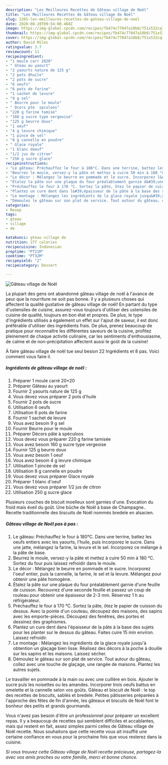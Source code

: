 ```yaml
---
description: "Les Meilleures Recettes de Gâteau village de Noël"
title: "Les Meilleures Recettes de Gâteau village de Noël"
slug: 2265-les-meilleures-recettes-de-gateau-village-de-noel
date: 2020-08-28T09:54:00.468Z
image: https://img-global.cpcdn.com/recipes/fb474c77047a10b8/751x532cq70/gateau-village-de-noel-photo-principale-de-la-recette.jpg
thumbnail: https://img-global.cpcdn.com/recipes/fb474c77047a10b8/751x532cq70/gateau-village-de-noel-photo-principale-de-la-recette.jpg
cover: https://img-global.cpcdn.com/recipes/fb474c77047a10b8/751x532cq70/gateau-village-de-noel-photo-principale-de-la-recette.jpg
author: David Miles
ratingvalue: 3.7
reviewcount: 11
recipeingredient:
- "1 moule carr 2020"
- " Gteau au yaourt"
- "2 yaourts nature de 125 g"
- "2 pots dhuile"
- "2 pots de sucre"
- "6 oeufs"
- "6 pots de farine"
- "1 sachet de levure"
- "9 g sel"
- " Beurre pour le moule"
- " Dcors pte  spculoos"
- "220 g farine tamise"
- "160 g sucre type vergeoise"
- "125 g beurre doux"
- "1 oeuf"
- "4 g levure chimique"
- "1 pince de sel"
- "8 g cannelle en poudre"
- " Glace royale"
- "1 blanc doeuf"
- "1/2 jus de citron"
- "250 g sucre glace"
recipeinstructions:
- "Le gâteau: Préchauffez le four à 180°C. Dans une terrine, battez les oeufs entiers avec les yaourts, l&#39;huile, puis incorporez le sucre. Dans une jatte, mélangez la farine, la levure et le sel. Incorporez ce mélange à la pâte de base."
- "Beurrez le moule, versez-y la pâte et mettez à cuire 50 min à 180 °C. Sortez du four puis laissez refroidir dans le moule."
- "Le décor : Mélangez le beurre en pommade et le sucre. Incorporez l&#39;oeuf entier, puis la cannelle, la farine, le sel et la levure. Mélangez pour obtenir une pâte homogène."
- "Étalez la pâte sur une plaque du four préalablement garnie d&#39;une feuille de cuisson. Recouvrez d&#39;une seconde feuille et passez un coup de rouleau pour obtenir une épaisseur de 2-3 mm. Réservez 1 h au réfrigérateur."
- "Préchauffez le four à 170 °C. Sortez la pâte, ôtez le papier de cuisson du dessus. Avec la pointe d&#39;un couteau, découpez des maisons, des sapins avec les emporte-pièces. Découpez des fenêtres, des portes et dessinez des graphismes."
- "Plantez un cure dent dans l&#39;épaisseur de la pâte à la base des sujets pour les planter sur le dessus du gâteau. Faites cuire 15 min environ. Laissez refroidir."
- "Le montage : Mélangez les ingrédients de la glace royale jusqu&#39;à obtention un glaçage bien lisse. Réalisez des décors à la poche à douille sur les sapins et les maisons. Laissez sécher."
- "Démoulez le gâteau sur son plat de service. Tout autour du gâteau, collez avec une touche de glaçage, une rangée de maisons. Plantez les autres sujets."
categories:
- Resep
tags:
- gteau
- village
- de

katakunci: gteau village de 
nutrition: 277 calories
recipecuisine: Indonesian
preptime: "PT21M"
cooktime: "PT32M"
recipeyield: "2"
recipecategory: Dessert

---
```



![Gâteau village de Noël](https://img-global.cpcdn.com/recipes/fb474c77047a10b8/751x532cq70/gateau-village-de-noel-photo-principale-de-la-recette.jpg)

La plupart des gens ont abandonné gâteau village de noël à l'avance de peur que la nourriture ne soit pas bonne. Il y a plusieurs choses qui affectent la qualité gustative de gâteau village de noël! En partant du type d'ustensiles de cuisine, assurez-vous toujours d'utiliser des ustensiles de cuisine de qualité, toujours en bon état et propres. De plus, le type d'ingrédients utilisés a également un effet sur l'ajout de saveur, il est donc préférable d'utiliser des ingrédients frais. De plus, prenez beaucoup de pratique pour reconnaître les différentes saveurs de la cuisine, profitez pleinement de chaque activité culinaire, car les sentiments d'enthousiasme, de calme et de non-précipitation affectent aussi le goût de la cuisine!

<!--inarticleads1-->

À faire gâteau village de noël tue seul besion 22 Ingrédients et 8 pas. Voici comment vous faire il.

##### Ingrédients de gâteau village de noël :

1. Préparer 1 moule carré 20×20
1. Préparer  Gâteau au yaourt
1. Fournir 2 yaourts nature de 125 g
1. Vous devez vous préparer 2 pots d&#39;huile
1. Fournir 2 pots de sucre
1. Utilisation 6 oeufs
1. Utilisation 6 pots de farine
1. Fournir 1 sachet de levure
1. Vous avez besoin 9 g sel
1. Fournir  Beurre pour le moule
1. Préparer  Décors pâte à spéculoos
1. Vous devez vous préparer 220 g farine tamisée
1. Vous avez besoin 160 g sucre type vergeoise
1. Fournir 125 g beurre doux
1. Vous avez besoin 1 oeuf
1. Vous avez besoin 4 g levure chimique
1. Utilisation 1 pincée de sel
1. Utilisation 8 g cannelle en poudre
1. Vous devez vous préparer  Glace royale
1. Préparer 1 blanc d&#39;oeuf
1. Vous devez vous préparer 1/2 jus de citron
1. Utilisation 250 g sucre glace


Plusieurs couches de biscuit moelleux sont garnies d&#39;une. Evocation du froid mais éveil du goût. Une bûche de Noël à base de Champagne.. Recette traditionnelle des biscuits de Noël nommés bredele en alsacien. 

<!--inarticleads2-->

##### Gâteau village de Noël pas à pas :

1. Le gâteau: Préchauffez le four à 180°C. Dans une terrine, battez les oeufs entiers avec les yaourts, l&#39;huile, puis incorporez le sucre. Dans une jatte, mélangez la farine, la levure et le sel. Incorporez ce mélange à la pâte de base.
1. Beurrez le moule, versez-y la pâte et mettez à cuire 50 min à 180 °C. Sortez du four puis laissez refroidir dans le moule.
1. Le décor : Mélangez le beurre en pommade et le sucre. Incorporez l&#39;oeuf entier, puis la cannelle, la farine, le sel et la levure. Mélangez pour obtenir une pâte homogène.
1. Étalez la pâte sur une plaque du four préalablement garnie d&#39;une feuille de cuisson. Recouvrez d&#39;une seconde feuille et passez un coup de rouleau pour obtenir une épaisseur de 2-3 mm. Réservez 1 h au réfrigérateur.
1. Préchauffez le four à 170 °C. Sortez la pâte, ôtez le papier de cuisson du dessus. Avec la pointe d&#39;un couteau, découpez des maisons, des sapins avec les emporte-pièces. Découpez des fenêtres, des portes et dessinez des graphismes.
1. Plantez un cure dent dans l&#39;épaisseur de la pâte à la base des sujets pour les planter sur le dessus du gâteau. Faites cuire 15 min environ. Laissez refroidir.
1. Le montage : Mélangez les ingrédients de la glace royale jusqu&#39;à obtention un glaçage bien lisse. Réalisez des décors à la poche à douille sur les sapins et les maisons. Laissez sécher.
1. Démoulez le gâteau sur son plat de service. Tout autour du gâteau, collez avec une touche de glaçage, une rangée de maisons. Plantez les autres sujets.


Le travailler en pommade à la main ou avec une cuillère en bois. Ajouter le sucre puis les noisettes ou les amandes. Incorporer trois oeufs battus en omelette et la cannelle selon vos goûts. Gâteau et biscuit de Noël : le top des recettes de biscuits, sablés et bredele. Petites pâtisseries préparées à l&#39;approche des fêtes de fin d&#39;année, les gâteaux et biscuits de Noël font le bonheur des petits et grands gourmands. 

<!--inarticleads1-->

<p>
Vous n'avez pas besoin d'être un professionnel pour préparer un excellent repas. Il y a beaucoup de recettes qui semblent difficiles et accablantes, mais qui restent en fait, assez simples parmi celles de Gâteau village de Noël recette. Nous souhaitons que cette recette vous ait insufflé une certaine confiance en vous pour la prochaine fois que vous resterez dans la cuisine.
</p>

<p>
<i>Si vous trouvez cette Gâteau village de Noël recette précieuse, partagez-la avec vos amis proches ou votre famille, merci et bonne chance.</i>
</p>
